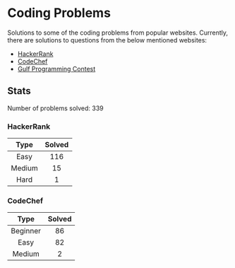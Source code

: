# Coding Problems

Solutions to some of the coding problems from popular websites. Currently, there are solutions to questions from the below mentioned websites:
* [HackerRank](HackerRank "HackerRank")
* [CodeChef](CodeChef "CodeChef")
* [Gulf Programming Contest](Gulf%20Programming%20Contest "GPC")

## Stats

Number of problems solved: 339

### HackerRank

|Type|Solved|
|:---:|:---:|
|Easy|116|
|Medium|15|
|Hard|1|

### CodeChef

|Type|Solved|
|:---:|:---:|
|Beginner|86|
|Easy|82|
|Medium|2|